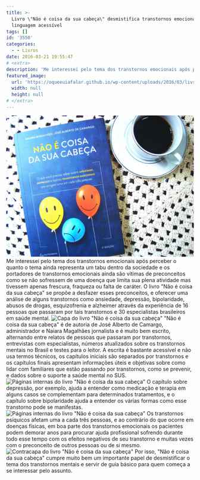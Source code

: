 ```yaml
---
title: >-
  Livro \"Não é coisa da sua cabeça\" desmistifica transtornos emocionais com
  linguagem acessível
tags: []
id: '3550'
categories:
  - - Livros
date: 2016-03-21 19:55:47
# <extra>
description: 'Me interessei pelo tema dos transtornos emocionais após perceber o quanto o tema ainda representa um tabu dentro da sociedade e os portadores de transtornos emocionais ainda são vítimas de preconceitos como se não sofressem de uma doença que limita sua plena atividade mas tivessem apenas frescura, fraqueza ou falta de caráter. O livro &#8220;Não é coisa da sua cabeça&#8221; se propõe a desfazer esses preconceitos, e oferecer uma análise de alguns transtornos como ansiedade, depressão, bipolaridade, abusos de drogas, esquizofrenia e alzheimer através da experiência de 16 pessoas que passaram por tais transtornos e 30 especialistas brasileiros em saúde mental. &#8220;Não é coisa da sua cabeça&#8221; é de autoria de José Alberto de Camargo, administrador e Naiara Magalhães jornalista e é muito bem escrito, alternando entre relatos de pessoas que passaram por transtornos, entrevistas com especialistas, números atualizados sobre &hellip;'
featured_image: 
  url: 'https://oqueeuiafalar.github.io/wp-content/uploads/2016/03/livro-nao-e-coisa-da-sua-cabeca-resenha-1024x768.jpg'
  width: null
  height: null
# </extra>
---
```


![Capa do Livro "Não é coisa da sua cabeça" ](/wp-content/uploads/2016/03/livro-nao-e-coisa-da-sua-cabeca-resenha-1024x768.jpg) Me interessei pelo tema dos transtornos emocionais após perceber o quanto o tema ainda representa um tabu dentro da sociedade e os portadores de transtornos emocionais ainda são vítimas de preconceitos como se não sofressem de uma doença que limita sua plena atividade mas tivessem apenas frescura, fraqueza ou falta de caráter. O livro "Não é coisa da sua cabeça" se propõe a desfazer esses preconceitos, e oferecer uma análise de alguns transtornos como ansiedade, depressão, bipolaridade, abusos de drogas, esquizofrenia e alzheimer através da experiência de 16 pessoas que passaram por tais transtornos e 30 especialistas brasileiros em saúde mental. ![Capa do livro "Não é coisa da sua cabeça" ](/wp-content/uploads/2016/03/capa-livro-nao-e-coisa-da-sua-cabecao-1024x768.jpg) "Não é coisa da sua cabeça" é de autoria de José Alberto de Camargo, administrador e Naiara Magalhães jornalista e é muito bem escrito, alternando entre relatos de pessoas que passaram por transtornos, entrevistas com especialistas, números atualizados sobre os transtornos mentais no Brasil e testes para o leitor. A escrita é bastante acessível e não usa termos técnicos, os capítulos iniciais são separados por transtornos e os capítulos finais apresentam informações úteis e objetivas sobre como lidar com familiares que estão passando por transtornos, como se prevenir, e dados sobre o suporte a saúde mental no SUS. ![Páginas internas do livro "Não é coisa da sua cabeça"](/wp-content/uploads/2016/03/paginas-internas-livro-nao-e-coisa-da-sua-cabeca-resenha-1024x768.jpg) O capítulo sobre depressão, por exemplo, ajuda a entender como medicação e terapia em alguns casos se complementam para determinados tratamentos, e o capítulo sobre bipolaridade ajuda a entender os várias formas como esse transtorno pode se manifestas. ![Páginas internas do livro "Não é coisa da sua cabeça"](/wp-content/uploads/2016/03/paginas-internas-livro-nao-e-coisa-da-sua-cabeca-1024x768.jpg) Os transtornos psíquicos afetam uma a cada três pessoas, e ao contrário do que ocorre em doenças físicas, em boa parte dos transtornos emocionais os pacientes podem demorar anos para procurar ajuda profissional sofrendo durante todo esse tempo com os efeitos negativos de seu transtorno e muitas vezes com o preconceito de outros pessoas ou de si mesmo. ![Contracapa do livro "Não é coisa da sua cabeça" ](/wp-content/uploads/2016/03/contracapa-livro-nao-e-coisa-da-sua-cabeca-1024x768.jpg) Por isso, "Não é coisa da sua cabeça" cumpre muito bem um importante papel de desmistificar o tema dos transtornos mentais e servir de guia básico para quem começa a se interessar pelo assunto.
